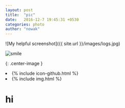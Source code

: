 ```yaml
---
layout: post
title:  "pic"
date:   2016-12-7 19:45:31 +0530
categories: photo
author: "nowak"
---
```


<!-- <img src="http://www.worldpressphoto.org/sites/default/files/styles/gallery_main_image/public/archive/2016/stories/SPS/1/sciel1umbqlvbqhldpqj.jpg?itok=56WQL5hq" alt="Smiley face" height="42" width="42"> -->


![My helpful screenshot]({{ site.url }}/images/logs.jpg)


![smile]

[smile]: includes/IMG_2614.jpg
{: .center-image }

<li>
            {% include icon-github.html %}
 </li>

 
<li>
            {% include img.html %}
 </li>

# hi
